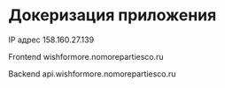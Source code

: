 # Докеризация приложения

IP адрес 158.160.27.139

Frontend wishformore.nomorepartiesco.ru

Backend api.wishformore.nomorepartiesco.ru